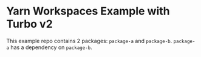 # Yarn Workspaces Example with Turbo v2

This example repo contains 2 packages: `package-a` and `package-b`. `package-a` has a dependency on `package-b`.
